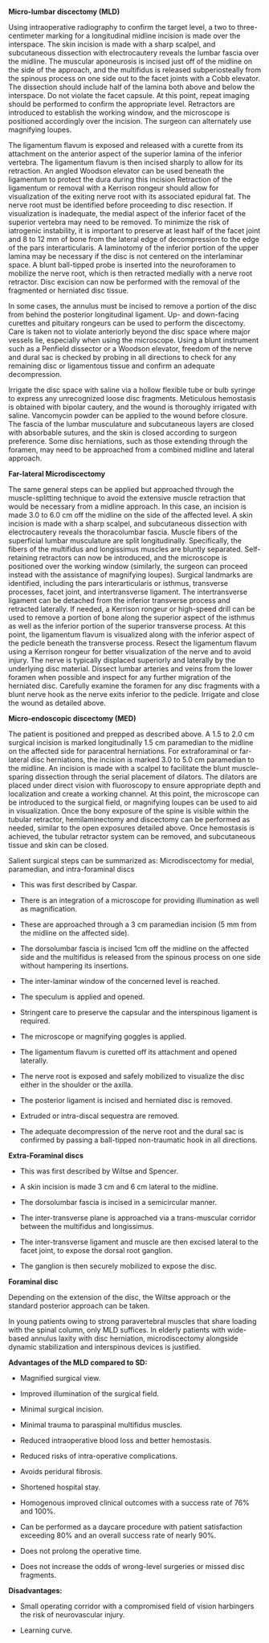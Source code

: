 **Micro-lumbar discectomy (MLD)**

Using intraoperative radiography to confirm the target level, a two to three-centimeter marking for a longitudinal midline incision is made over the interspace. The skin incision is made with a sharp scalpel, and subcutaneous dissection with electrocautery reveals the lumbar fascia over the midline. The muscular aponeurosis is incised just off of the midline on the side of the approach, and the multifidus is released subperiosteally from the spinous process on one side out to the facet joints with a Cobb elevator. The dissection should include half of the lamina both above and below the interspace. Do not violate the facet capsule. At this point, repeat imaging should be performed to confirm the appropriate level. Retractors are introduced to establish the working window, and the microscope is positioned accordingly over the incision. The surgeon can alternately use magnifying loupes.

The ligamentum flavum is exposed and released with a curette from its attachment on the anterior aspect of the superior lamina of the inferior vertebra. The ligamentum flavum is then incised sharply to allow for its retraction. An angled Woodson elevator can be used beneath the ligamentum to protect the dura during this incision Retraction of the ligamentum or removal with a Kerrison rongeur should allow for visualization of the exiting nerve root with its associated epidural fat. The nerve root must be identified before proceeding to disc resection. If visualization is inadequate, the medial aspect of the inferior facet of the superior vertebra may need to be removed. To minimize the risk of iatrogenic instability, it is important to preserve at least half of the facet joint and 8 to 12 mm of bone from the lateral edge of decompression to the edge of the pars interarticularis. A laminotomy of the inferior portion of the upper lamina may be necessary if the disc is not centered on the interlaminar space. A blunt ball-tipped probe is inserted into the neuroforamen to mobilize the nerve root, which is then retracted medially with a nerve root retractor. Disc excision can now be performed with the removal of the fragmented or herniated disc tissue.

In some cases, the annulus must be incised to remove a portion of the disc from behind the posterior longitudinal ligament. Up- and down-facing curettes and pituitary rongeurs can be used to perform the discectomy. Care is taken not to violate anteriorly beyond the disc space where major vessels lie, especially when using the microscope. Using a blunt instrument such as a Penfield dissector or a Woodson elevator, freedom of the nerve and dural sac is checked by probing in all directions to check for any remaining disc or ligamentous tissue and confirm an adequate decompression.

Irrigate the disc space with saline via a hollow flexible tube or bulb syringe to express any unrecognized loose disc fragments. Meticulous hemostasis is obtained with bipolar cautery, and the wound is thoroughly irrigated with saline. Vancomycin powder can be applied to the wound before closure. The fascia of the lumbar musculature and subcutaneous layers are closed with absorbable sutures, and the skin is closed according to surgeon preference. Some disc herniations, such as those extending through the foramen, may need to be approached from a combined midline and lateral approach.

**Far-lateral Microdiscectomy**

The same general steps can be applied but approached through the muscle-splitting technique to avoid the extensive muscle retraction that would be necessary from a midline approach. In this case, an incision is made 3.0 to 6.0 cm off the midline on the side of the affected level. A skin incision is made with a sharp scalpel, and subcutaneous dissection with electrocautery reveals the thoracolumbar fascia. Muscle fibers of the superficial lumbar musculature are split longitudinally. Specifically, the fibers of the multifidus and longissimus muscles are bluntly separated. Self-retaining retractors can now be introduced, and the microscope is positioned over the working window (similarly, the surgeon can proceed instead with the assistance of magnifying loupes). Surgical landmarks are identified, including the pars interarticularis or isthmus, transverse processes, facet joint, and intertransverse ligament. The intertransverse ligament can be detached from the inferior transverse process and retracted laterally. If needed, a Kerrison rongeur or high-speed drill can be used to remove a portion of bone along the superior aspect of the isthmus as well as the inferior portion of the superior transverse process. At this point, the ligamentum flavum is visualized along with the inferior aspect of the pedicle beneath the transverse process. Resect the ligamentum flavum using a Kerrison rongeur for better visualization of the nerve and to avoid injury. The nerve is typically displaced superiorly and laterally by the underlying disc material. Dissect lumbar arteries and veins from the lower foramen when possible and inspect for any further migration of the herniated disc. Carefully examine the foramen for any disc fragments with a blunt nerve hook as the nerve exits inferior to the pedicle. Irrigate and close the wound as detailed above.

**Micro-endoscopic discectomy (MED)**

The patient is positioned and prepped as described above. A 1.5 to 2.0 cm surgical incision is marked longitudinally 1.5 cm paramedian to the midline on the affected side for paracentral herniations. For extraforaminal or far-lateral disc herniations, the incision is marked 3.0 to 5.0 cm paramedian to the midline. An incision is made with a scalpel to facilitate the blunt muscle-sparing dissection through the serial placement of dilators. The dilators are placed under direct vision with fluoroscopy to ensure appropriate depth and localization and create a working channel. At this point, the microscope can be introduced to the surgical field, or magnifying loupes can be used to aid in visualization. Once the bony exposure of the spine is visible within the tubular retractor, hemilaminectomy and discectomy can be performed as needed, similar to the open exposures detailed above. Once hemostasis is achieved, the tubular retractor system can be removed, and subcutaneous tissue and skin can be closed.

Salient surgical steps can be summarized as: Microdiscectomy for medial, paramedian, and intra-foraminal discs

- This was first described by Caspar.

- There is an integration of a microscope for providing illumination as well as magnification.

- These are approached through a 3 cm paramedian incision (5 mm from the midline on the affected side).

- The dorsolumbar fascia is incised 1cm off the midline on the affected side and the multifidus is released from the spinous process on one side without hampering its insertions.

- The inter-laminar window of the concerned level is reached.

- The speculum is applied and opened.

- Stringent care to preserve the capsular and the interspinous ligament is required.

- The microscope or magnifying goggles is applied.

- The ligamentum flavum is curetted off its attachment and opened laterally.

- The nerve root is exposed and safely mobilized to visualize the disc either in the shoulder or the axilla.

- The posterior ligament is incised and herniated disc is removed.

- Extruded or intra-discal sequestra are removed.

- The adequate decompression of the nerve root and the dural sac is confirmed by passing a ball-tipped non-traumatic hook in all directions.

**Extra-Foraminal discs**

- This was first described by Wiltse and Spencer.

- A skin incision is made 3 cm and 6 cm lateral to the midline.

- The dorsolumbar fascia is incised in a semicircular manner.

- The inter-transverse plane is approached via a trans-muscular corridor between the multifidus and longissimus.

- The inter-transverse ligament and muscle are then excised lateral to the facet joint, to expose the dorsal root ganglion.

- The ganglion is then securely mobilized to expose the disc.

**Foraminal disc**

Depending on the extension of the disc, the Wiltse approach or the standard posterior approach can be taken.

In young patients owing to strong paravertebral muscles that share loading with the spinal column, only MLD suffices. In elderly patients with wide-based annulus laxity with disc herniation, microdiscectomy alongside dynamic stabilization and interspinous devices is justified.

**Advantages of the MLD compared to SD:**

- Magnified surgical view.

- Improved illumination of the surgical field.

- Minimal surgical incision.

- Minimal trauma to paraspinal multifidus muscles.

- Reduced intraoperative blood loss and better hemostasis.

- Reduced risks of intra-operative complications.

- Avoids peridural fibrosis.

- Shortened hospital stay.

- Homogenous improved clinical outcomes with a success rate of 76% and 100%.

- Can be performed as a daycare procedure with patient satisfaction exceeding 80% and an overall success rate of nearly 90%.

- Does not prolong the operative time.

- Does not increase the odds of wrong-level surgeries or missed disc fragments.

**Disadvantages:**

- Small operating corridor with a compromised field of vision harbingers the risk of neurovascular injury.

- Learning curve.